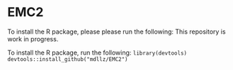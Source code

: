 # EMC2
To install the R package, please please run the following:
This repository is work in progress.

To install the R package, run the following:
`library(devtools)`  
`devtools::install_github("mdllz/EMC2")`
